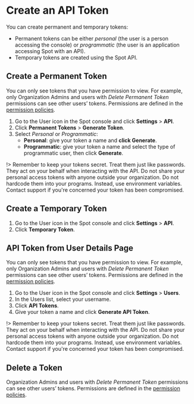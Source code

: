 # Create an API Token

You can create permanent and temporary tokens:
* Permanent tokens can be either <i>personal</i> (the user is a person accessing the console) or <i>programmatic</i> (the user is an application accessing Spot with an API).
* Temporary tokens are created using the Spot API.

## Create a Permanent Token

You can only see tokens that you have permission to view. For example, only Organization Admins and users with <i>Delete Permanent Token</i> permissions can see other users’ tokens. Permissions are defined in the [permission policies](https://docs.spot.io/administration/policies/create-new-policy).

1. Go to the User icon in the Spot console and click **Settings** > **API**.
2. Click **Permanent Tokens** > **Generate Token**.
3. Select <i>Personal</i> or <i>Programmatic</i>:
    * **Personal**: give your token a name and **click Generate**.
    * **Programmatic**: give your token a name and select the type of programmatic user, then click **Generate**.

!> Remember to keep your tokens secret. Treat them just like passwords. They act on your behalf when interacting with the API. Do not share your personal access tokens with anyone outside your organization. Do not hardcode them into your programs. Instead, use environment variables. Contact support if you're concerned your token has been compromised.

## Create a Temporary Token

1. Go to the User icon in the Spot console and click **Settings** > **API**.
2. Click **Temporary Token**.

## API Token from User Details Page

You can only see tokens that you have permission to view. For example, only Organization Admins and users with <i>Delete Permanent Token</i> permissions can see other users’ tokens. Permissions are defined in the [permission policies](https://docs.spot.io/administration/policies/create-new-policy).

1. Go to the User icon in the Spot console and click **Settings** > **Users**.
2. In the Users list, select your username.
3. Click **API Tokens**.
4. Give your token a name and click **Generate API Token**.

!> Remember to keep your tokens secret. Treat them just like passwords. They act on your behalf when interacting with the API. Do not share your personal access tokens with anyone outside your organization. Do not hardcode them into your programs. Instead, use environment variables. Contact support if you're concerned your token has been compromised.

## Delete a Token

Organization Admins and users with <i>Delete Permanent Token</i> permissions can see other users’ tokens. Permissions are defined in the [permission policies](https://docs.spot.io/administration/policies/create-new-policy).
